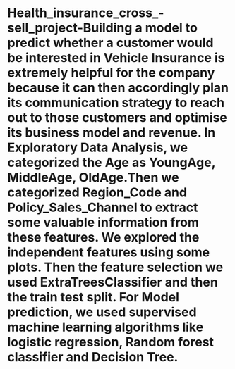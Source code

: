 # Health_insurance_cross_-sell_project-Building a model to predict whether a customer would be interested in Vehicle Insurance is extremely helpful for the company because it can then accordingly plan its communication strategy to reach out to those customers and optimise its business model and revenue. In Exploratory Data Analysis, we categorized the Age as YoungAge, MiddleAge, OldAge.Then we categorized Region_Code and Policy_Sales_Channel to extract some valuable information from these features. We explored the independent features using some plots. Then the feature selection we used ExtraTreesClassifier and then the train test split. For Model prediction, we used supervised machine learning algorithms like logistic regression, Random forest classifier and Decision Tree.
